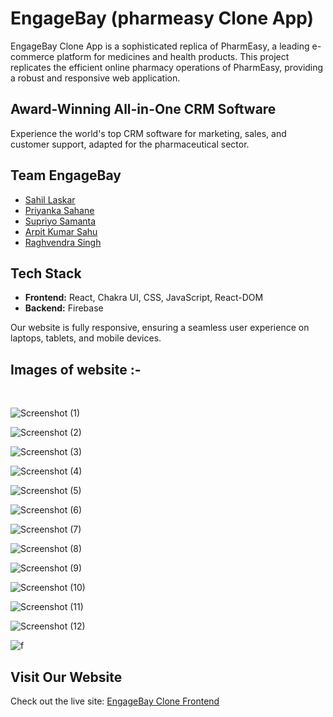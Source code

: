 # EngageBay (pharmeasy Clone App)

EngageBay Clone App is a sophisticated replica of PharmEasy, a leading e-commerce platform for medicines and health products. This project replicates the efficient online pharmacy operations of PharmEasy, providing a robust and responsive web application.

## Award-Winning All-in-One CRM Software
Experience the world's top CRM software for marketing, sales, and customer support, adapted for the pharmaceutical sector.

## Team EngageBay
- [Sahil Laskar](https://github.com/Sakil9051)
- [Priyanka Sahane](https://github.com/er-priyanka)
- [Supriyo Samanta](https://github.com/supriyosamanta1997)
- [Arpit Kumar Sahu](https://github.com/arpitkumarsahu)
- [Raghvendra Singh](https://github.com/raghavendra7992)

## Tech Stack
- **Frontend:** React, Chakra UI, CSS, JavaScript, React-DOM
- **Backend:** Firebase

Our website is fully responsive, ensuring a seamless user experience on laptops, tablets, and mobile devices.

<H2>Images of website :- </H2>

</br>

![Screenshot (1)](https://user-images.githubusercontent.com/103948325/209424895-c446cf56-655b-40e2-9de9-d9e5c0d5a55a.png)

![Screenshot (2)](https://user-images.githubusercontent.com/103948325/209424980-8a25c850-9923-4fbd-b15f-93d1d05abee4.png)

![Screenshot (3)](https://user-images.githubusercontent.com/103948325/209424997-b7490306-e397-4a80-a8db-a30b2036413c.png)

![Screenshot (4)](https://user-images.githubusercontent.com/103948325/209425017-1be06a5b-6ec2-4f93-bfe1-d3d079f3ccd6.png)

![Screenshot (5)](https://user-images.githubusercontent.com/103948325/209425028-9a863188-3c9f-4bc3-a370-1e8aa31d290c.png)

![Screenshot (6)](https://user-images.githubusercontent.com/103948325/209425036-b09a6fae-ff2a-4bb0-bb75-0ce9fd9c1487.png)

![Screenshot (7)](https://user-images.githubusercontent.com/103948325/209425046-7b0314e6-8fa0-42e1-83a6-ecd7e6ee19cc.png)

![Screenshot (8)](https://user-images.githubusercontent.com/103948325/209425061-acb5f1f5-a7a1-4bec-914a-833ef5ea3424.png)

![Screenshot (9)](https://user-images.githubusercontent.com/103948325/209425073-6b3a95a3-77e7-4cb0-9128-32690db9a044.png)

![Screenshot (10)](https://user-images.githubusercontent.com/103948325/209425122-6d246156-5fde-40a2-9701-655b2326674e.png)

![Screenshot (11)](https://user-images.githubusercontent.com/103948325/209425085-0a545cc8-3cd8-49df-b43d-58826a61f95a.png)

![Screenshot (12)](https://user-images.githubusercontent.com/103948325/209425106-908ccf4d-8ee3-4b2e-8c85-a8786876e5c2.png)

![f](https://user-images.githubusercontent.com/105920094/208587218-ce8c55bd-d61f-4af1-91d5-deea9f2ca743.png)


## Visit Our Website
Check out the live site: [EngageBay Clone Frontend](https://brawny-base-7995-6r5h.vercel.app/)



